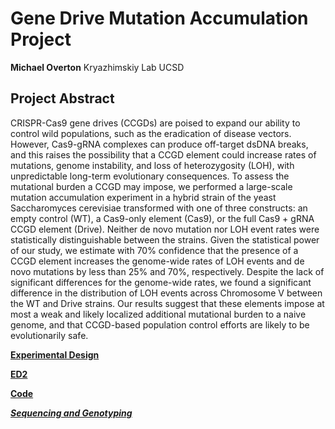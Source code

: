 
# Gene Drive Mutation Accumulation Project
**Michael Overton**
Kryazhimskiy Lab UCSD
   
   
## Project Abstract
CRISPR-Cas9 gene drives (CCGDs) are poised to expand our ability to control wild populations, such as the eradication of disease vectors. However, Cas9-gRNA complexes can produce off-target dsDNA breaks, and this raises the possibility that a CCGD element could increase rates of mutations, genome instability, and loss of heterozygosity (LOH), with unpredictable long-term evolutionary consequences. To assess the mutational burden a CCGD may impose, we performed a large-scale mutation accumulation experiment in a hybrid strain of the yeast Saccharomyces cerevisiae transformed with one of three constructs: an empty control (WT), a Cas9-only element (Cas9), or the full Cas9 + gRNA CCGD element (Drive). Neither de novo mutation nor LOH event rates were statistically distinguishable between the strains. Given the statistical power of our study, we estimate with 70% confidence that the presence of a CCGD element increases the genome-wide rates of LOH events and de novo mutations by less than 25% and 70%, respectively. Despite the lack of significant differences for the genome-wide rates, we found a significant difference in the distribution of LOH events across Chromosome V between the WT and Drive strains. Our results suggest that these elements impose at most a weak and likely localized additional mutational burden to a naive genome, and that CCGD-based population control efforts are likely to be evolutionarily safe.

**[Experimental Design](https://github.com/moverton88/Gene_Drive_MutAccum/blob/master/Experimental_Design.md)**

**[ED2](https://github.com/moverton88/Gene_Drive_MutAccum/Experimental_Design.md)**

**[Code](https://github.com/moverton88/Gene_Drive_MutAccum/)**

***[Sequencing and Genotyping]()***
